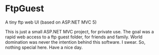 # FtpGuest
A tiny ftp web UI (based on ASP.NET MVC 5)

This is just a small ASP.NET MVC project, for private use. The goal was a rapid web access to a ftp guest folder, for friends and family. World domination was never the intention behind this software. I swear. So, nothing special here. Have a nice day.
